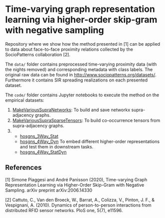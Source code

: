 # Time-varying graph representation learning via higher-order skip-gram with negative sampling

Repository where we show how the method presented in [1] can be applied to data about face-to-face proximity relations collected by the SocioPatterns collaboration [2].

The `data/` folder contains preprocessed time-varying proximity data (with the nights removed) and corresponding metadata with class labels. The original raw data can be found in http://www.sociopatterns.org/datasets/. Furthermore it contains SIR spreading realizations on each presented dataset.

The `code/` folder contains Jupyter notebooks to execute the method on the empirical datasets:
1. [MakeVariousSupraNetworks](code/MakeVariousSupraNetworks.ipynb): To build and save networkx supra-adjacency graphs.
2. [MakeVariousSupraSparseTensors](code/MakeVariousSupraSparseTensors.ipynb): To build co-occurrence tensors from supra-adjacency graphs.
3. - [hosgns_3Way_Stat](code/hosgns_3Way_Stat.ipynb)
   - [hosgns_4Way_Dyn](code/hosgns_4Way_Dyn.ipynb) To embed different higher-order representations and test them in downstream tasks.
   - [hosgns_4Way_StatDyn](code/hosgns_4Way_StatDyn.ipynb) 

## References
[1] Simone Piaggesi and André Panisson (2020), Time-varying Graph Representation Learning via Higher-Order Skip-Gram with Negative Sampling. arXiv preprint arXiv:2006.14330

[2] Cattuto, C., Van den Broeck, W., Barrat, A., Colizza, V., Pinton, J. F., & Vespignani, A. (2010). Dynamics of person-to-person interactions from distributed RFID sensor networks. PloS one, 5(7), e11596.
